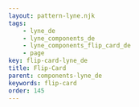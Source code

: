 ```yaml
---
layout: pattern-lyne.njk
tags: 
    - lyne_de
    - lyne_components_de
    - lyne_components_flip_card_de
    - page
key: flip-card-lyne_de
title: Flip-Card
parent: components-lyne_de
keywords: flip-card
order: 145
---
```

